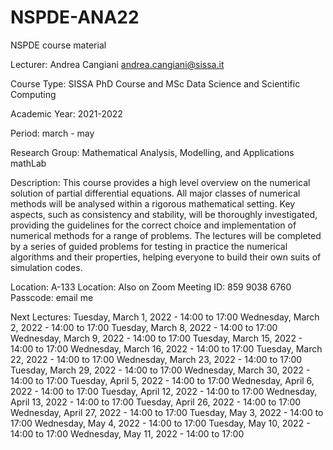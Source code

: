 # NSPDE-ANA22

NSPDE course material

Lecturer: Andrea Cangiani andrea.cangiani@sissa.it

Course Type: SISSA PhD Course and MSc Data Science and Scientific Computing

Academic Year: 2021-2022

Period: march - may

Research Group: Mathematical Analysis, Modelling, and Applications mathLab

Description:
This course provides a high level overview on the numerical solution of partial differential equations. All major classes of numerical methods will be analysed within a rigorous mathematical setting. Key aspects, such as consistency and stability, will be thoroughly investigated, providing the guidelines for the correct choice and implementation of numerical methods for a range of problems. The lectures will be completed by a series of guided problems for testing in practice the numerical algorithms and their properties, helping everyone to build their own suits of simulation codes.

Location: 
A-133
Location: 
Also on Zoom Meeting ID: 859 9038 6760 Passcode: email me

Next Lectures: 
Tuesday, March 1, 2022 - 14:00 to 17:00
Wednesday, March 2, 2022 - 14:00 to 17:00
Tuesday, March 8, 2022 - 14:00 to 17:00
Wednesday, March 9, 2022 - 14:00 to 17:00
Tuesday, March 15, 2022 - 14:00 to 17:00
Wednesday, March 16, 2022 - 14:00 to 17:00
Tuesday, March 22, 2022 - 14:00 to 17:00
Wednesday, March 23, 2022 - 14:00 to 17:00
Tuesday, March 29, 2022 - 14:00 to 17:00
Wednesday, March 30, 2022 - 14:00 to 17:00
Tuesday, April 5, 2022 - 14:00 to 17:00
Wednesday, April 6, 2022 - 14:00 to 17:00
Tuesday, April 12, 2022 - 14:00 to 17:00
Wednesday, April 13, 2022 - 14:00 to 17:00
Tuesday, April 26, 2022 - 14:00 to 17:00
Wednesday, April 27, 2022 - 14:00 to 17:00
Tuesday, May 3, 2022 - 14:00 to 17:00
Wednesday, May 4, 2022 - 14:00 to 17:00
Tuesday, May 10, 2022 - 14:00 to 17:00
Wednesday, May 11, 2022 - 14:00 to 17:00
